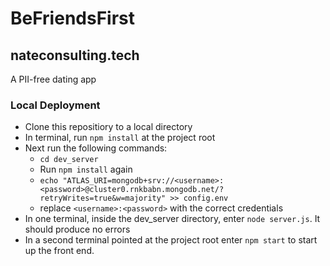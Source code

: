 # BeFriendsFirst
## nateconsulting.tech

A PII-free dating app

### Local Deployment

- Clone this repositiory to a local directory
- In terminal, run ```npm install``` at the project root
- Next run the following commands:
  - ```cd dev_server```
  - Run ```npm install``` again
  - ```echo "ATLAS_URI=mongodb+srv://<username>:<password>@cluster0.rnkbabn.mongodb.net/?retryWrites=true&w=majority" >> config.env```
  - replace ```<username>:<password>``` with the correct credentials
- In one terminal, inside the dev_server directory, enter ```node server.js```. It should produce no errors
- In a second terminal pointed at the project root enter ```npm start``` to start up the front end.